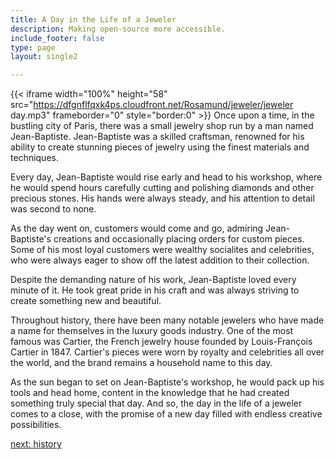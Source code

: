 ```yaml
---
title: A Day in the Life of a Jeweler
description: Making open-source more accessible.
include_footer: false
type: page
layout: single2

---
```


{{< iframe width="100%" height="58" src="https://dfgnflfqxk4ps.cloudfront.net/Rosamund/jeweler/jeweler day.mp3" frameborder="0" style="border:0" >}}
Once upon a time, in the bustling city of Paris, there was a small jewelry shop run by a man named Jean-Baptiste. Jean-Baptiste was a skilled craftsman, renowned for his ability to create stunning pieces of jewelry using the finest materials and techniques.

Every day, Jean-Baptiste would rise early and head to his workshop, where he would spend hours carefully cutting and polishing diamonds and other precious stones. His hands were always steady, and his attention to detail was second to none.

As the day went on, customers would come and go, admiring Jean-Baptiste's creations and occasionally placing orders for custom pieces. Some of his most loyal customers were wealthy socialites and celebrities, who were always eager to show off the latest addition to their collection.

Despite the demanding nature of his work, Jean-Baptiste loved every minute of it. He took great pride in his craft and was always striving to create something new and beautiful.

Throughout history, there have been many notable jewelers who have made a name for themselves in the luxury goods industry. One of the most famous was Cartier, the French jewelry house founded by Louis-François Cartier in 1847. Cartier's pieces were worn by royalty and celebrities all over the world, and the brand remains a household name to this day.

As the sun began to set on Jean-Baptiste's workshop, he would pack up his tools and head home, content in the knowledge that he had created something truly special that day. And so, the day in the life of a jeweler comes to a close, with the promise of a new day filled with endless creative possibilities.


<a href="https://workdojos.com/jeweler/history">next: history</a>

